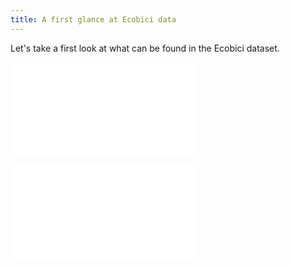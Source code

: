 ```yaml
---
title: A first glance at Ecobici data
---
```


Let's take a first look at what can be found in the Ecobici dataset.

![Top Origins](/project-ecobike/sourcecode/Ecobici/data/top_20_stations_destinations.md)

![Top Destinations](/project-ecobike/sourcecode/Ecobici/data/top_20_stations_destinations.md)